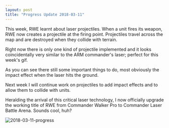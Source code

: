 ```yaml
---
layout: post
title: "Progress Update 2018-03-11"
---
```


This week, RWE learnt about laser projectiles. When a unit fires its weapon, RWE now creates a projectile at the firing point. Projectiles travel across the map and are destroyed when they collide with terrain.

Right now there is only one kind of projectile implemented and it looks coincidentally very similar to the ARM commander's laser; perfect for this week's gif.

As you can see there still some important things to do, most obviously the impact effect when the laser hits the ground.

Next week I will continue work on projectiles to add impact effects and to allow them to collide with units.

Heralding the arrival of this critical laser technology, I now officially upgrade the working title of RWE from Commander Walker Pro to Commander Laser Battle Arena. Sounds cool, huh?

![2018-03-11-progress](/pics/progress-2018-03-11.gif)
